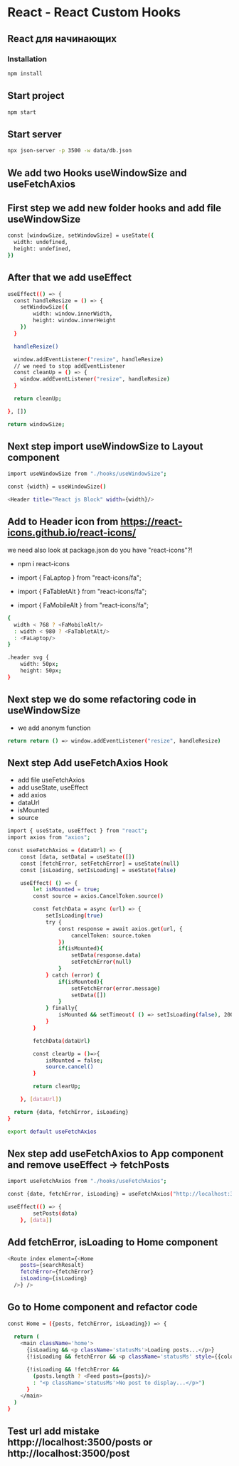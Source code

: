 # React - React Custom Hooks


## React для начинающих

### Installation

```bash
npm install
```

## Start project

```bash
npm start
```

## Start server

```bash
npx json-server -p 3500 -w data/db.json
```

## We add  two Hooks useWindowSize and useFetchAxios

## First step we add new folder hooks and add file useWindowSize

```bash
const [windowSize, setWindowSize] = useState({
  width: undefined,
  height: undefined,
})

```
## After that we add useEffect

```bash
useEffect(() => {
  const handleResize = () => {
    setWindowSize({
        width: window.innerWidth,
        height: window.innerHeight
    })
  }

  handleResize()

  window.addEventListener("resize", handleResize) 
  // we need to stop addEventListener
  const cleanUp = () => {
    window.addEventListener("resize", handleResize)
  }

  return cleanUp;

}, [])

return windowSize;

```
## Next step import useWindowSize to Layout component 

```bash
import useWindowSize from "./hooks/useWindowSize";

const {width} = useWindowSize()

<Header title="React js Block" width={width}/>

```
## Add to Header icon from https://react-icons.github.io/react-icons/
we need also look at package.json do you have "react-icons"?! 
- npm i react-icons

- import { FaLaptop } from "react-icons/fa";
- import { FaTabletAlt } from "react-icons/fa";
- import { FaMobileAlt } from "react-icons/fa";

```bash
{
  width < 768 ? <FaMobileAlt/>
  : width < 980 ? <FaTabletAlt/>
  : <FaLaptop/>
}

.header svg {
    width: 50px;
    height: 50px;
}
```
## Next step we do some refactoring code in useWindowSize
- we add anonym function

```bash
return return () => window.addEventListener("resize", handleResize)

```
## Next step Add useFetchAxios Hook
- add file useFetchAxios
- add useState, useEffect
- add axios
- dataUrl
- isMounted
- source

```bash
import { useState, useEffect } from "react";
import axios from "axios";

const useFetchAxios = (dataUrl) => {
    const [data, setData] = useState([])
    const [fetchError, setFetchError] = useState(null)
    const [isLoading, setIsLoading] = useState(false)

    useEffect( () => {
        let isMounted = true;
        const source = axios.CancelToken.source()

        const fetchData = async (url) => {
            setIsLoading(true)
            try {
                const response = await axios.get(url, {
                    cancelToken: source.token
                })
                if(isMounted){
                    setData(response.data)
                    setFetchError(null)
                }
            } catch (error) {
                if(isMounted){
                    setFetchError(error.message)
                    setData([])
                }
            } finally{
                isMounted && setTimeout( () => setIsLoading(false), 2000)
            }
        }

        fetchData(dataUrl)

        const clearUp = ()=>{
            isMounted = false;
            source.cancel()
        }

        return clearUp;

    }, [dataUrl])

  return {data, fetchError, isLoading}
}

export default useFetchAxios

```
## Nex step add useFetchAxios to App component and remove useEffect -> fetchPosts

```bash
import useFetchAxios from "./hooks/useFetchAxios";

const {date, fetchError, isLoading} = useFetchAxios("http://localhost:3500/posts")

useEffect(() => {
		setPosts(data)
	}, [data])

```
## Add fetchError, isLoading to Home component

```bash
<Route index element={<Home 
    posts={searchResalt}
    fetchError={fetchError}
    isLoading={isLoading}
  />} />
```
## Go to Home component and refactor code

```bash
const Home = ({posts, fetchError, isLoading}) => {
  
  return (
    <main className='home'>
      {isLoading && <p className='statusMs'>Loading posts...</p>}
      {!isLoading && fetchError && <p className='statusMs' style={{color:"red"}}>{fetchError}</p>}

      {!isLoading && !fetchError && 
        (posts.length ? <Feed posts={posts}/>  
        : "<p className='statusMs'>No post to display...</p>")
      }
    </main>
  )
}

```
## Test url add mistake httpp://localhost:3500/posts or http://localhost:3500/post

